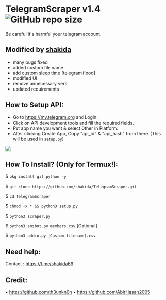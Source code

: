 # TelegramScraper v1.4 ![GitHub repo size](https://img.shields.io/github/repo-size/shakida/TelegramScraper?label=Repo%20Size)
Be careful it's harmful your telegram account.
## Modified by [shakida](https://t.me/shakida69)
- many bugs fixed
- added custom file name
- add custom sleep time [telegram flood]
- modified UI
- remove unnecessary vers
- updated requirements

## How to Setup API:
- Go to https://my.telegram.org and Login.
- Click on API development tools and fill the required fields.
- Put app name you want & select Other in Platform.
- After clicking Create App, Copy "api_id" & "api_hash" from there. (This will be used in `setup.py`)
<p><img src="https://i1.wp.com/python.gotrained.com/wp-content/uploads/2019/01/desc.png?resize=768%2C479&ssl=1"></p>

## How To Install? (Only for Termux!):

$ `pkg install git python -y`

$ `git clone https://github.com/shakida/TelegramScraper.git`

$ `cd TelegramScraper`

$ `chmod +x * && python3 setup.py`

$ `python3 scraper.py`

$ `python3 smsbot.py members.csv` [Optional]

$ `python3 addin.py [Custom filename].csv`

## Need help:
Contact : https://t.me/shakida69
## Credit:
• https://github.com/th3unkn0n
• https://github.com/AbirHasan2005
